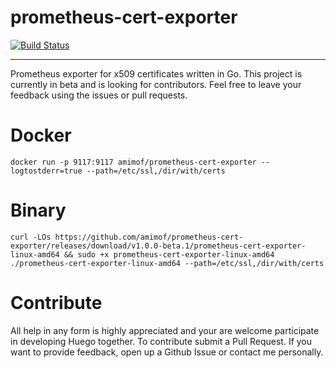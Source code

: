 # prometheus-cert-exporter
[![Build Status](https://travis-ci.com/amimof/prometheus-cert-exporter.svg?token=YU8cQELmfms9zTY3ztML&branch=master)](https://travis-ci.com/amimof/prometheus-cert-exporter)

---

Prometheus exporter for x509 certificates written in Go. This project is currently in beta and is looking for contributors. Feel free to leave your feedback using the issues or pull requests.

# Docker
```
docker run -p 9117:9117 amimof/prometheus-cert-exporter --logtostderr=true --path=/etc/ssl,/dir/with/certs
```

# Binary
```
curl -LOs https://github.com/amimof/prometheus-cert-exporter/releases/download/v1.0.0-beta.1/prometheus-cert-exporter-linux-amd64 && sudo +x prometheus-cert-exporter-linux-amd64
./prometheus-cert-exporter-linux-amd64 --path=/etc/ssl,/dir/with/certs
```

# Contribute
All help in any form is highly appreciated and your are welcome participate in developing Huego together. To contribute submit a Pull Request. If you want to provide feedback, open up a Github Issue or contact me personally.
